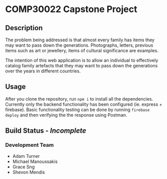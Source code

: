 # COMP30022 Capstone Project

## Description

The problem being addressed is that almost every family has items they may want to pass down the generations. Photographs, letters, previous items such as art or jewellery, items of cultural significance are examples.

The intention of this web application is to allow an individual to effectively catalog family artefacts that they may want to pass down the generations over the years in different countries.

## Usage

After you clone the repository, run `npm i` to install all the dependencies.
Currently only the backend functionality has been configured (ie. express +
firebase). Basic functionality testing can be done by running `firebase deploy`
and then verifying the the response using Postman.

## Build Status - *Incomplete*

### Development Team

* Adam Turner
* Michael Manoussakis
* Grace Sng
* Shevon Mendis


